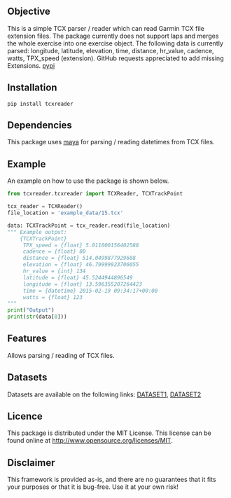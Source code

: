 ## Objective
This is a simple TCX parser / reader which can read Garmin TCX file extension files. The package currently does not support laps and merges the whole exercise into one exercise object. 
The following data is currently parsed: longitude, latitude, elevation, time, distance, hr_value, cadence, watts, TPX_speed (extension). GitHub requests appreciated to add missing Extensions.
[pypi](https://pypi.org/project/tcxreader/)

## Installation

    pip install tcxreader

## Dependencies
This package uses [maya](https://pypi.org/project/maya/) for parsing / reading datetimes from TCX files.

## Example
An example on how to use the package is shown below.
```python
from tcxreader.tcxreader import TCXReader, TCXTrackPoint

tcx_reader = TCXReader()
file_location = 'example_data/15.tcx'

data: TCXTrackPoint = tcx_reader.read(file_location)
""" Example output:
    {TCXTrackPoint}
	 TPX_speed = {float} 5.011000156402588
	 cadence = {float} 80
	 distance = {float} 514.0499877929688
	 elevation = {float} 46.79999923706055
	 hr_value = {int} 134
	 latitude = {float} 45.5244944896549
	 longitude = {float} 13.596355207264423
	 time = {datetime} 2015-02-19 09:34:17+00:00
	 watts = {float} 123
"""
print("Output")
print(str(data[0]))
```

## Features
Allows parsing / reading of TCX files.

## Datasets

Datasets are available on the following links: [DATASET1](http://iztok-jr-fister.eu/static/publications/Sport5.zip), [DATASET2](http://iztok-jr-fister.eu/static/css/datasets/Sport.zip)

## Licence

This package is distributed under the MIT License. This license can be found online at <http://www.opensource.org/licenses/MIT>.

## Disclaimer

This framework is provided as-is, and there are no guarantees that it fits your purposes or that it is bug-free. Use it at your own risk!